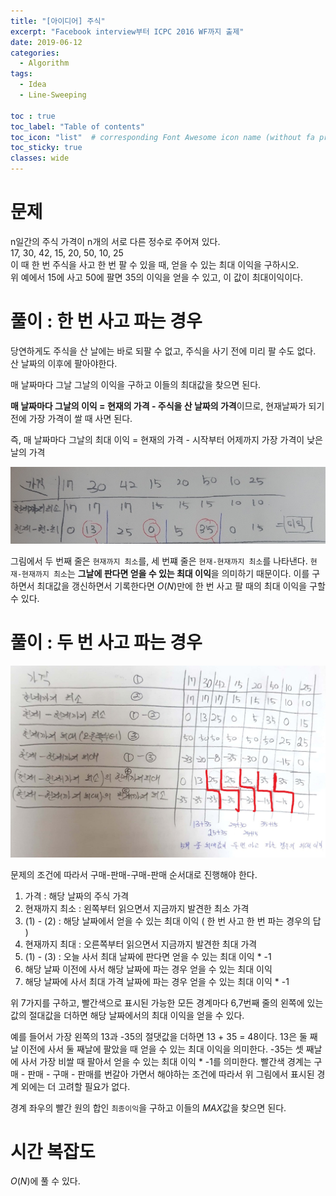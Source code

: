 ```yaml
---
title: "[아이디어] 주식"
excerpt: "Facebook interview부터 ICPC 2016 WF까지 출제"
date: 2019-06-12
categories:
  - Algorithm
tags:
  - Idea
  - Line-Sweeping

toc : true
toc_label: "Table of contents"
toc_icon: "list"  # corresponding Font Awesome icon name (without fa prefix)
toc_sticky: true
classes: wide  
---
```


# 문제

n일간의 주식 가격이 n개의 서로 다른 정수로 주어져 있다.  
17, 30, 42, 15, 20, 50, 10, 25  
이 때 한 번 주식을 사고 한 번 팔 수 있을 때, 얻을 수 있는 최대 이익을 구하시오.  
위 예에서 15에 사고 50에 팔면 35의 이익을 얻을 수 있고, 이 값이 최대이익이다.  

# 풀이 : 한 번 사고 파는 경우

당연하게도 주식을 산 날에는 바로 되팔 수 없고, 주식을 사기 전에 미리 팔 수도 없다. 산 날짜의 이후에 팔아야한다.  

매 날짜마다 그날 그날의 이익을 구하고 이들의 최대값을 찾으면 된다.  

**매 날짜마다 그날의 이익 = 현재의 가격 - 주식을 산 날짜의 가격**이므로, 현재날짜가 되기 전에 가장 가격이 쌀 때 사면 된다.  

즉, 매 날짜마다 그날의 최대 이익 = 현재의 가격 - 시작부터 어제까지 가장 가격이 낮은 날의 가격

![stock-1](/assets/images/algorithm/stock-1.jpg)  

그림에서 두 번째 줄은 `현재까지 최소`를, 세 번쨰 줄은 `현재-현재까지 최소`를 나타낸다.
`현재-현재까지 최소`는 **그날에 판다면 얻을 수 있는 최대 이익**을 의미하기 때문이다. 이를 구하면서 최대값을 갱신하면서 
기록한다면 $O(N)$만에 한 번 사고 팔 때의 최대 이익을 구할 수 있다. 

# 풀이 : 두 번 사고 파는 경우  

![stock-1](/assets/images/algorithm/stock-2.jpg)  

문제의 조건에 따라서 구매-판매-구매-판매 순서대로 진행해야 한다.  

1. 가격 : 해당 날짜의 주식 가격
2. 현재까지 최소 : 왼쪽부터 읽으면서 지금까지 발견한 최소 가격
3. (1) - (2) : 해당 날짜에서 얻을 수 있는 최대 이익 ( 한 번 사고 한 번 파는 경우의 답 )
4. 현재까지 최대 : 오른쪽부터 읽으면서 지금까지 발견한 최대 가격
5. (1) - (3) : 오늘 사서 최대 날짜에 판다면 얻을 수 있는 최대 이익 * -1
6. 해당 날짜 이전에 사서 해당 날짜에 파는 경우 얻을 수 있는 최대 이익
7. 해당 날짜에 사서 최대 가격 날짜에 파는 경우 얻을 수 있는 최대 이익 * -1  

위 7가지를 구하고, 빨간색으로 표시된 가능한 모든 경계마다 6,7번째 줄의 왼쪽에 있는 값의 절대값을 더하면 해당 날짜에서의 최대 이익을 얻을 수 있다.  

예를 들어서 가장 왼쪽의 13과 -35의 절댓값을 더하면 13 + 35 = 48이다. 13은 둘 째날 이전에 사서 둘 째날에 팔았을 때 얻을 수 있는 최대 이익을 의미한다.
-35는 셋 째날에 사서 가장 비쌀 때 팔아서 얻을 수 있는 최대 이익 * -1를 의미한다. 빨간색 경계는 구매 - 판매 - 구매 - 판매를 번갈아 가면서 해야하는
조건에 따라서 위 그림에서 표시된 경계 외에는 더 고려할 필요가 없다. 

경계 좌우의 빨간 원의 합인 `최종이익`을 구하고 이들의 $MAX$값을 찾으면 된다.  

# 시간 복잡도

$O(N)$에 풀 수 있다.

